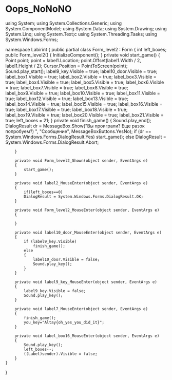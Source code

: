 # Oops_NoNoNO

using System;
using System.Collections.Generic;
using System.ComponentModel;
using System.Data;
using System.Drawing;
using System.Linq;
using System.Text;c
using System.Threading.Tasks;
using System.Windows.Forms;

namespace Labirint
{
    public partial class Form_level2 : Form
    {
        int left_boxes;
        public Form_level2()
        {
            InitializeComponent();
        }
        private void start_game()
        {
            Point point;
            point = label1.Location;
            point.Offset(label1.Width / 2, label1.Height / 2);
            Cursor.Position = PointToScreen(point);
            Sound.play_start();
            label9_key.Visible = true;
            label10_door.Visible = true;
            label_box1.Visible = true;
            label_box2.Visible = true;
            label_box3.Visible = true;
            label_box4.Visible = true;
            label_box5.Visible = true;
            label_box6.Visible = true;
            label_box7.Visible = true;
            label_box8.Visible = true;
            label_box9.Visible = true;
            label_box10.Visible = true;
            label_box11.Visible = true;
            label_box12.Visible = true;
            label_box13.Visible = true;
            label_box14.Visible = true;
            label_box15.Visible = true;
            label_box16.Visible = true;
            label_box17.Visible = true;
            label_box18.Visible = true;
            label_box19.Visible = true;
            label_box20.Visible = true;
            label_box21.Visible = true;
            left_boxes = 21;
        }
        private void finish_game()
        {
            Sound.play_end();
            DialogResult dr = MessageBox.Show("Вы проиграли? Еще разок попробуем?) ", "Сообщение",
                MessageBoxButtons.YesNo);
            if (dr == System.Windows.Forms.DialogResult.Yes)
                start_game();
            else
                DialogResult = System.Windows.Forms.DialogResult.Abort;

        }

        private void Form_level2_Shown(object sender, EventArgs e)
        {
            start_game();
        }

        private void label2_MouseEnter(object sender, EventArgs e)
        {
            if(left_boxes==0)
            DialogResult = System.Windows.Forms.DialogResult.OK;
        }

        private void Form_level2_MouseEnter(object sender, EventArgs e)
        {
            
        }
    
        private void label10_door_MouseEnter(object sender, EventArgs e)
        {
            if (label9_key.Visible)
                finish_game();
            else
            {
                label10_door.Visible = false;
                Sound.play_key();
            }
        }

        private void label9_key_MouseEnter(object sender, EventArgs e)
        {
            label9_key.Visible = false;
            Sound.play_key();
        }

        private void label7_MouseEnter(object sender, EventArgs e)
        {
            finish_game();
            you_key="Altay{oh_yes_you_did_it}";
        }

        private void label_box16_MouseEnter(object sender, EventArgs e)
        {
            Sound.play_key();
            left_boxes--;
            ((Label)sender).Visible = false;
        }
    }
}
